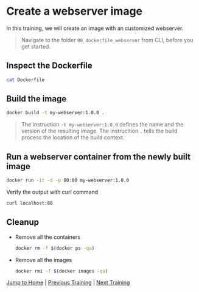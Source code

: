 # Create a webserver image

In this training, we will create an image with an customized webserver.

>Navigate to the folder `08_dockerfile_webserver` from CLI, before you get started.

## Inspect the Dockerfile

```bash
cat Dockerfile
```

## Build the image

```bash
docker build -t my-webserver:1.0.0 .
```

>The instruction `-t my-webserver:1.0.0` defines the name and the version of the resulting image.
>The instrucition `.` tells the build process the location of the build context.

## Run a webserver container from the newly built image

```bash
docker run -it -d -p 80:80 my-webserver:1.0.0
```

Verify the output with curl command

```bash
curl localhost:80
```

## Cleanup

* Remove all the containers

  ```bash
  docker rm -f $(docker ps -qa)
  ```

* Remove all the images

  ```bash
  docker rmi -f $(docker images -qa)
  ```

[Jump to Home](../README.md) | [Previous Training](../07_dockerfile/README.md) | [Next Training](../09_build-ignore/README.md)
